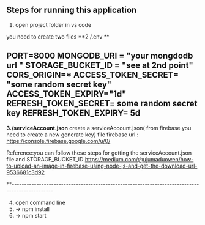 Steps for running this application
----------------------------------------------------------------------------------------
1. open project folder in vs code

you need to create two files 
**2 /.env **

PORT=8000
MONGODB_URI = "your mongdodb url "
STORAGE_BUCKET_ID = "see at 2nd point"
CORS_ORIGIN=*
ACCESS_TOKEN_SECRET= "some random secret key" 
ACCESS_TOKEN_EXPIRY="1d"
REFRESH_TOKEN_SECRET= some random secret key
REFRESH_TOKEN_EXPIRY= 5d
-----------------------------------------------------------------------------------------

**3./serviceAccount.json**
create a serviceAccount.json( from firebase you need to create a new generate key) file
firebase url :  https://console.firebase.google.com/u/0/ 

Reference:you can follow these steps for getting the serviceAccount.json file and STORAGE_BUCKET_ID
https://medium.com/@ujumaduowen/how-to-upload-an-image-in-firebase-using-node-js-and-get-the-download-url-9536681c3d92   

**-----------------------------------------------------------------------------------------------

4. open command line
5. -> npm install
6. -> npm start 
